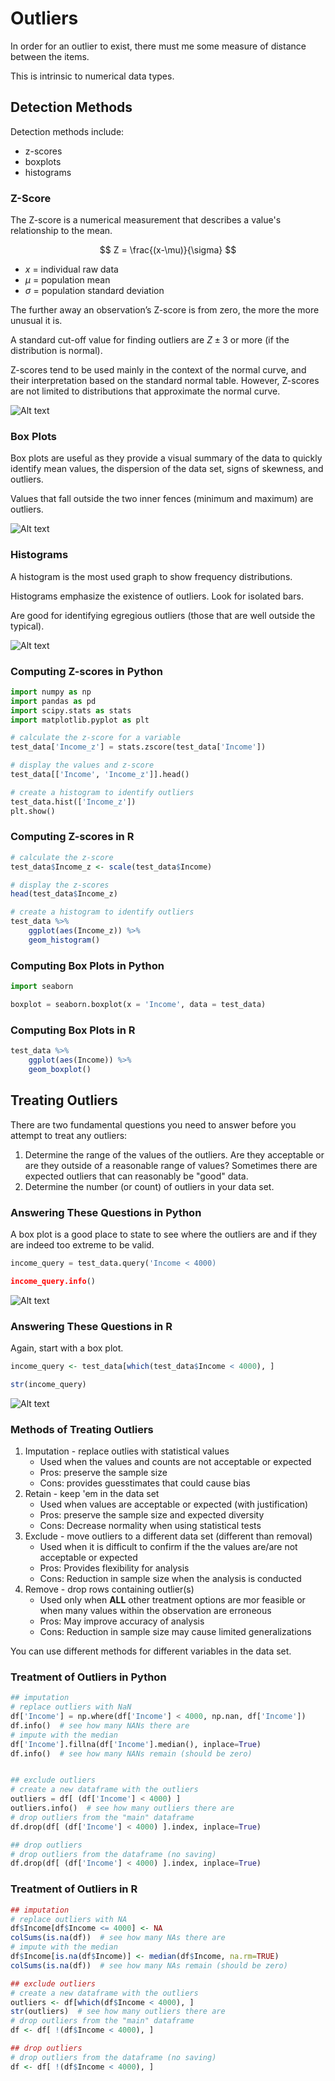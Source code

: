 # Outliers

In order for an outlier to exist, there must me some measure of distance between the items.

This is intrinsic to numerical data types.

## Detection Methods

Detection methods include:

* z-scores
* boxplots
* histograms

### Z-Score

The Z-score is a numerical measurement that describes a value's relationship to the mean.

$$
Z = \frac{(x-\mu)}{\sigma}
$$

* $x$ = individual raw data
* $\mu$ = population mean
* $\sigma$ = population standard deviation

The further away an observation’s Z-score is from zero, the more
the more unusual it is.

A standard cut-off value for finding outliers are $Z \pm 3$ or more (if the distribution is normal).

Z-scores tend to be used mainly in the context of the normal curve, and their interpretation based on the standard normal table. However, Z-scores are not limited to distributions that approximate the normal curve.

![Alt text](../images/z_score.png)

### Box Plots

Box plots are useful as they provide a visual summary of the data to quickly identify mean values, the dispersion of the data set, signs of skewness, and outliers.

Values that fall outside the two inner fences (minimum and maximum) are outliers.

![Alt text](../images/boxplot.png)

### Histograms

A histogram is the most used graph to show frequency distributions.

Histograms emphasize the existence of outliers. Look for isolated bars.

Are good for identifying egregious outliers (those that are well outside the typical).

![Alt text](../images/histogram.png)

### Computing Z-scores in Python

```python
import numpy as np
import pandas as pd
import scipy.stats as stats
import matplotlib.pyplot as plt

# calculate the z-score for a variable
test_data['Income_z'] = stats.zscore(test_data['Income'])

# display the values and z-score
test_data[['Income', 'Income_z']].head()

# create a histogram to identify outliers
test_data.hist(['Income_z'])
plt.show()
```

### Computing Z-scores in R

```r
# calculate the z-score
test_data$Income_z <- scale(test_data$Income)

# display the z-scores
head(test_data$Income_z)

# create a histogram to identify outliers
test_data %>%
    ggplot(aes(Income_z)) %>%
    geom_histogram()
```

### Computing Box Plots in Python

```python
import seaborn

boxplot = seaborn.boxplot(x = 'Income', data = test_data)
```

### Computing Box Plots in R

```r
test_data %>%
    ggplot(aes(Income)) %>%
    geom_boxplot()
```

## Treating Outliers

There are two fundamental questions you need to answer before you attempt to treat any outliers:

1. Determine the range of the values of the outliers. Are they acceptable or are they outside of a reasonable range of values? Sometimes there are expected outliers that can reasonably be "good" data.
2. Determine the number (or count) of outliers in your data set.

### Answering These Questions in Python

A box plot is a good place to state to see where the outliers are and if they are indeed too extreme to be valid.

```python
income_query = test_data.query('Income < 4000)

income_query.info()
```

![Alt text](../images/python_outliers.png)

### Answering These Questions in R

Again, start with a box plot.

```r
income_query <- test_data[which(test_data$Income < 4000), ]

str(income_query)
```

![Alt text](../images/r_outliers.png)

### Methods of Treating Outliers

1. Imputation - replace outlies with statistical values
    * Used when the values and counts are not acceptable or expected
    * Pros: preserve the sample size
    * Cons: provides guesstimates that could cause bias
2. Retain - keep 'em in the data set
    * Used when values are acceptable or expected (with justification)
    * Pros: preserve the sample size and expected diversity
    * Cons: Decrease normality when using statistical tests
3. Exclude - move outliers to a different data set (different than removal)
    * Used when it is difficult to confirm if the the values are/are not acceptable or expected
    * Pros: Provides flexibility for analysis
    * Cons: Reduction in sample size when the analysis is conducted
4. Remove - drop rows containing outlier(s)
    * Used only when **ALL** other treatment options are mor feasible or when many values within the observation are erroneous
    * Pros: May improve accuracy of analysis
    * Cons: Reduction in sample size may cause limited generalizations

You can use different methods for different variables in the data set.

### Treatment of Outliers in Python

```python
## imputation
# replace outliers with NaN
df['Income'] = np.where(df['Income'] < 4000, np.nan, df['Income'])
df.info()  # see how many NANs there are
# impute with the median
df['Income'].fillna(df['Income'].median(), inplace=True)
df.info()  # see how many NANs remain (should be zero)


## exclude outliers
# create a new dataframe with the outliers
outliers = df[ (df['Income'] < 4000) ]
outliers.info()  # see how many outliers there are
# drop outliers from the "main" dataframe
df.drop(df[ (df['Income'] < 4000) ].index, inplace=True)

## drop outliers
# drop outliers from the dataframe (no saving)
df.drop(df[ (df['Income'] < 4000) ].index, inplace=True)
```

### Treatment of Outliers in R

```r
## imputation
# replace outliers with NA
df$Income[df$Income <= 4000] <- NA
colSums(is.na(df))  # see how many NAs there are
# impute with the median
df$Income[is.na(df$Income)] <- median(df$Income, na.rm=TRUE)
colSums(is.na(df))  # see how many NAs remain (should be zero)

## exclude outliers
# create a new dataframe with the outliers
outliers <- df[which(df$Income < 4000), ]
str(outliers)  # see how many outliers there are
# drop outliers from the "main" dataframe
df <- df[ !(df$Income < 4000), ]

## drop outliers
# drop outliers from the dataframe (no saving)
df <- df[ !(df$Income < 4000), ]
```
